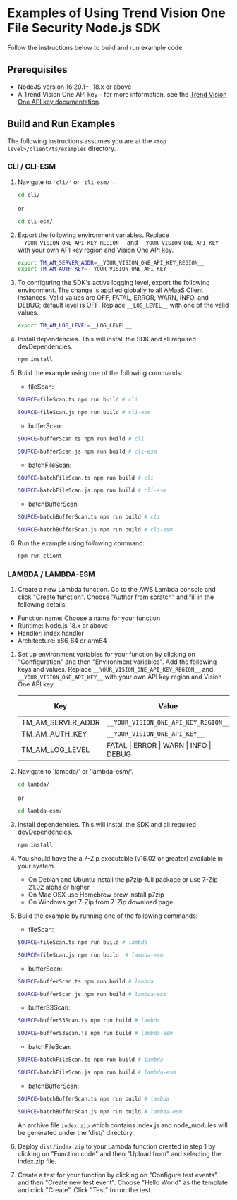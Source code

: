 # Examples of Using Trend Vision One File Security Node.js SDK

Follow the instructions below to build and run example code.

## Prerequisites

- NodeJS version 16.20.1+, 18.x or above
- A Trend Vision One API key - for more information, see the [Trend Vision One API key documentation](https://docs.trendmicro.com/en-us/enterprise/trend-vision-one/administrative-setti/accountspartfoundati/api-keys.aspx).

## Build and Run Examples

The following instructions assumes you are at the `<top level>/client/ts/examples` directory.

### CLI / CLI-ESM

1. Navigate to `'cli/'` or `'cli-esm/'`.

   ```sh
   cd cli/
   ```

   or

   ```sh
   cd cli-esm/
   ```

2. Export the following environment variables. Replace `__YOUR_VISION_ONE_API_KEY_REGION__` and `__YOUR_VISION_ONE_API_KEY__` with your own API key region and Vision One API key.

   ```sh
   export TM_AM_SERVER_ADDR=__YOUR_VISION_ONE_API_KEY_REGION__
   export TM_AM_AUTH_KEY=__YOUR_VISION_ONE_API_KEY__
   ```

3. To configuring the SDK's active logging level, export the following environment. The change is applied globally to all AMaaS Client instances. Valid values are OFF, FATAL, ERROR, WARN, INFO, and DEBUG; default level is OFF. Replace `__LOG_LEVEL__` with one of the valid values.

   ```sh
   export TM_AM_LOG_LEVEL=__LOG_LEVEL__
   ```

4. Install dependencies. This will install the SDK and all required devDependencies.

   ```sh
   npm install
   ```

5. Build the example using one of the following commands:

   - fileScan:

   ```sh
   SOURCE=fileScan.ts npm run build # cli
   ```

   ```sh
   SOURCE=fileScan.js npm run build # cli-esm
   ```

   - bufferScan:

   ```sh
   SOURCE=bufferScan.ts npm run build # cli
   ```

   ```sh
   SOURCE=bufferScan.js npm run build # cli-esm
   ```

   - batchFileScan:

   ```sh
   SOURCE=batchFileScan.ts npm run build # cli
   ```

   ```sh
   SOURCE=batchFileScan.js npm run build # cli-esm
   ```

   - batchBufferScan

   ```sh
   SOURCE=batchBufferScan.ts npm run build # cli
   ```

   ```sh
   SOURCE=batchBufferScan.js npm run build # cli-esm
   ```

6. Run the example using following command:

   ```sh
   npm run client
   ```

### LAMBDA / LAMBDA-ESM

1. Create a new Lambda function. Go to the AWS Lambda console and click "Create function". Choose "Author from scratch" and fill in the following details:

- Function name: Choose a name for your function
- Runtime: Node.js 18.x or above
- Handler: index.handler
- Architecture: x86_64 or arm64

1. Set up environment variables for your function by clicking on "Configuration" and then "Environment variables". Add the following keys and values. Replace `__YOUR_VISION_ONE_API_KEY_REGION__` and `__YOUR_VISION_ONE_API_KEY__` with your own API key region and Vision One API key.

   |Key|Value|Default value|
   |---|---|---|
   |TM_AM_SERVER_ADDR|`__YOUR_VISION_ONE_API_KEY_REGION__`|
   |TM_AM_AUTH_KEY|`__YOUR_VISION_ONE_API_KEY__`|
   |TM_AM_LOG_LEVEL|FATAL \| ERROR \| WARN \| INFO \| DEBUG| OFF |

1. Navigate to 'lambda/' or 'lambda-esm/'.

   ```sh
   cd lambda/
   ```

   or

   ```sh
   cd lambda-esm/
   ```

1. Install dependencies. This will install the SDK and all required devDependencies.

   ```sh
   npm install
   ```

1. You should have the a 7-Zip executable (v16.02 or greater) available in your system.

    - On Debian and Ubuntu install the p7zip-full package or use 7-Zip 21.02 alpha or higher
    - On Mac OSX use Homebrew brew install p7zip
    - On Windows get 7-Zip from 7-Zip download page.
1. Build the example by running one of the following commands:

   - fileScan:

   ```sh
   SOURCE=fileScan.ts npm run build # lambda
   ```

   ```sh
   SOURCE=fileScan.js npm run build  # lambda-esm
   ```

   - bufferScan:

   ```sh
   SOURCE=bufferScan.ts npm run build # lambda
   ```

   ```sh
   SOURCE=bufferScan.js npm run build # lambda-esm
   ```

   - bufferS3Scan:

   ```sh
   SOURCE=bufferS3Scan.ts npm run build # lambda
   ```

   ```sh
   SOURCE=bufferS3Scan.js npm run build # lambda-esm
   ```

   - batchFileScan:

   ```sh
   SOURCE=batchFileScan.ts npm run build # lambda
   ```

   ```sh
   SOURCE=batchFileScan.js npm run build # lambda-esm
   ```

   - batchBufferScan:

   ```sh
   SOURCE=batchBufferScan.ts npm run build # lambda
   ```

   ```sh
   SOURCE=batchBufferScan.js npm run build # lambda-esm
   ```

   An archive file `index.zip` which contains index.js and node_modules will be generated under the 'dist/' directory.

1. Deploy `dist/index.zip` to your Lambda function created in step 1 by clicking on "Function code" and then "Upload from" and selecting the index.zip file.

1. Create a test for your function by clicking on "Configure test events" and then "Create new test event". Choose "Hello World" as the template and click "Create". Click "Test" to run the test.
